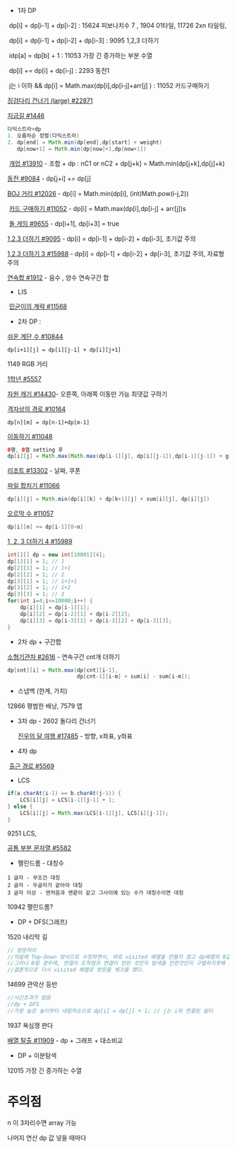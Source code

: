 * 1차 DP

​	dp[i] = dp[i-1] + dp[i-2]  :  15624 피보나치수 7 , 1904 01타일, 11726 2xn 타일링, 

​	dp[i] = dp[i-1] + dp[i-2] + dp[i-3] :   9095 1,2,3 더하기

​	idp[a] = dp[b] + 1 : 11053 가장 긴 증가하는 부분 수열

​	dp[i] += dp[i] + dp[i-j] : 2293 동전1

​	j는 i 이하 && dp[i] = Math.max(dp[i],dp[i-j]+arr[j] )  : 11052 카드구매하기

[	징검다리 건너기 (large) #22871](https://www.acmicpc.net/problem/22871)

[	지금길 #1446](https://www.acmicpc.net/problem/1446)	

```java
다익스트라+dp 
1. 오름차순 정렬(다익스트라)
2. dp[end] = Math.min(dp[end],dp[start] + weight)   
   dp[now+1] = Math.min(dp[now]+1,dp[now+1])
```

​	[개업 #13910](https://www.acmicpc.net/problem/13910) - 조합 + dp : nC1 or nC2  +  dp[j+k] = Math.min(dp[j+k],dp[j]+k)

[	동전 #9084](https://www.acmicpc.net/problem/9084) - dp[j+i] += dp[j]

[	BOJ 거리 #12026](https://www.acmicpc.net/problem/12026) - dp[i] = Math.min(dp[i], (int)Math.pow(i-j,2))

​	[카드 구매하기 #11052](https://www.acmicpc.net/problem/11052) - dp[i] = Math.max(dp[i],dp[i-j] + arr[j])s

​	[돌 게임 #9655](https://www.acmicpc.net/problem/9655) - dp[i+1], dp[i+3] = true

[1,2,3 더하기 #9095](https://www.acmicpc.net/problem/9095) - dp[i] = dp[i-1] + dp[i-2] + dp[i-3], 초기값 주의

[1,2,3 더하기 3 #15988](https://www.acmicpc.net/problem/15988) - dp[i] = dp[i-1] + dp[i-2] + dp[i-3], 초기값 주의, 자료형 주의

[연속합 #1912](https://www.acmicpc.net/problem/1912) - 음수 , 양수 연속구간 합



* LIS

​	[민균이의 계략 #11568](https://www.acmicpc.net/problem/11568)



* 2차 DP : 

[쉬운 계단 수 #10844](https://www.acmicpc.net/problem/10844) 

```
dp[i+1][j] = dp[i][j-1] + dp[i][j+1]
```

1149 RGB 거리

[1학년 #5557](https://www.acmicpc.net/problem/5557)

[자원 캐기 #14430](https://www.acmicpc.net/problem/14430)- 오른쪽, 아래쪽 이동만 가능 최댓값 구하기

[격자상의 경로 #10164](https://www.acmicpc.net/problem/10164) 

```
dp[n][m] = dp[n-1]+dp[m-1]
```

[이동하기 #11048](https://www.acmicpc.net/problem/11048)

```java
0행, 0열 setting 후
dp[i][j] = Math.max(Math.max(dp[i-1][j], dp[i][j-1]),dp[i-1][j-1]) + graph[i][j];
```

[리조트 #13302](https://www.acmicpc.net/problem/13302) - 날짜, 쿠폰

[파일 합치기 #11066](https://www.acmicpc.net/problem/11066) 

```java
dp[i][j] = Math.min(dp[i][k] + dp[k+1][j] + sum[i][j], dp[i][j])
```

[오르막 수 #11057](https://www.acmicpc.net/problem/11057) 

```java
dp[i][n] += dp[i-1][0~n]
```

[1, 2, 3 더하기 4 #15989](https://www.acmicpc.net/problem/15989) 

```java
int[][] dp = new int[10001][4];
dp[1][1] = 1; // 1
dp[2][1] = 1; // 1+1
dp[2][2] = 1; // 2
dp[3][1] = 1; // 1+1+1
dp[3][2] = 1; // 1+2
dp[3][3] = 1; // 3
for(int i=4;i<=10000;i++) {
    dp[i][1] = dp[i-1][1];
    dp[i][2] = dp[i-2][1] + dp[i-2][2];
    dp[i][3] = dp[i-3][1] + dp[i-3][2] + dp[i-3][3];
}
```



* 2차 dp + 구간합

[소형기관차 #2616](https://www.acmicpc.net/problem/2616) - 연속구간 cnt개 더하기 

```java
dp[cnt][i] = Math.max(dp[cnt][i-1],
                      dp[cnt-1][i-m] + sum[i] - sum[i-m]);
```



* 스냅백 (한계, 가치)

12866 평범한 배낭, 7579 앱



* 3차 dp - 2602 돌다리 건너기

  [진우의 달 여행 #17485](https://www.acmicpc.net/problem/17485) - 방향, x좌표, y좌표

  

* 4차 dp

​	[출근 경로 #5569](https://www.acmicpc.net/problem/5569)



* LCS

```java
if(a.charAt(i-1) == b.charAt(j-1)) {
	LCS[i][j] = LCS[i-1][j-1] + 1;
} else {
	LCS[i][j] = Math.max(LCS[i-1][j], LCS[i][j-1]);
}
```

9251 LCS, 

[공통 부분 문자열 #5582](https://www.acmicpc.net/problem/5582)



* 팰린드롬 - 대칭수

```
1 글자 - 무조건 대칭
2 글자 - 두글자가 같아야 대칭
3 글자 이상 - 맨처음과 맨끝이 같고 그사이에 있는 수가 대칭수이면 대칭
```

10942 팰린드롬?



*  DP + DFS(그래프)

1520 내리막 길

```java
// 방문처리
//처음에 Top-Down 방식으로 수정하면서, 따로 visited 배열을 만들지 않고 dp배열의 0값을 미방문으로 인식하고 구현했다.
//그러나 0일 경우에, 연결이 도착점과 연결이 안된 것인지 탐색을 안한것인지 구별하지못해 탐색을 했음에도 도착점과 연결이 안된 경로를 재탐색하기 때문에 시간초과가 난다.
//결론적으로 다시 visited 배열로 방문을 체크를 했다.
```

14699 관악산 등반

```java
//시간초과가 떴음
//dp + DFS
//가장 높은 높이부터 내림차순으로 dp[i] = dp[j] + 1; // j는 i와 연결된 쉼터
```

1937 욕심쟁 판다

[배열 탈출 #11909](https://www.acmicpc.net/problem/11909) - dp + 그래프 + 대소비교

* DP + 이분탐색

12015 가장 긴 증가하는 수열



# 주의점

n 이 3자리수면 array 가능 

나머지 연산 dp 값 넣을 때마다

